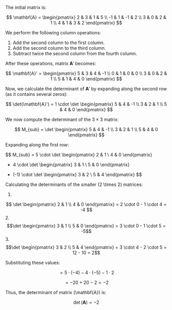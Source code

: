 The initial matrix is:

$$
\mathbf{A} = \begin{pmatrix}
2 & 3 & 1 & 5 \\
-1 & 1 & -1 & 2 \\
3 & 0 & 2 & 1 \\
4 & 1 & 3 & 2
\end{pmatrix}
$$

We perform the following column operations:

1. Add the second column to the first column.
2. Add the second column to the third column.
3. Subtract twice the second column from the fourth column.

After these operations, matrix $\mathbf{A}'$ becomes:

$$
\mathbf{A}' = \begin{pmatrix}
5 & 3 & 4 & -1 \\
0 & 1 & 0 & 0 \\
3 & 0 & 2 & 1 \\
5 & 1 & 4 & 0
\end{pmatrix}
$$

Now, we calculate the determinant of $\mathbf{A}'$ by expanding along the second row (as it contains several zeros):

$$
\det(\mathbf{A}') = 
1 \cdot \det 
\begin{pmatrix} 
5 & 4 & -1 \\ 
3 & 2 & 1 \\ 
5 & 4 & 0 
\end{pmatrix}
$$

We now compute the determinant of the $3 \times 3$ matrix:

$$
M_{sub} =
\det
\begin{pmatrix}
5 & 4 & -1 \\
3 & 2 & 1 \\
5 & 4 & 0
\end{pmatrix}
$$

Expanding along the first row:

$$
M_{sub} =
5 \cdot \det 
\begin{pmatrix} 
2 & 1 \\
4 & 0 
\end{pmatrix} 
- 4 \cdot \det 
\begin{pmatrix} 
3 & 1 \\
5 & 0 
\end{pmatrix} 
 + (-1) \cdot \det 
\begin{pmatrix} 
3 & 2 \\
5 & 4 
\end{pmatrix}
$$

Calculating the determinants of the smaller \(2 \times 2\) matrices:

1. 
$$
\det 
\begin{pmatrix} 2 & 1 \\ 
4 & 0 \end{pmatrix}
= 2 \cdot 0 - 1 \cdot 4 = -4
$$
2. $$\det \begin{pmatrix} 3 & 1 \\ 5 & 0 \end{pmatrix} = 3 \cdot 0 - 1 \cdot 5 = -5$$
3. $$\det \begin{pmatrix} 3 & 2 \\ 5 & 4 \end{pmatrix} = 3 \cdot 4 - 2 \cdot 5 = 12 - 10 = 2$$

Substituting these values:

$$
= 5 \cdot (-4) - 4 \cdot (-5) - 1 \cdot 2
$$

$$
= -20 + 20 - 2 = -2
$$

Thus, the determinant of matrix \(\mathbf{A}\) is:

$$
\det(\mathbf{A}) = -2
$$
